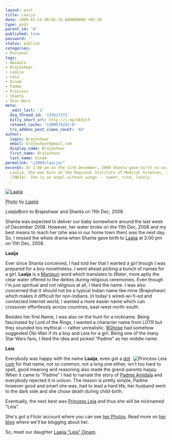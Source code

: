```yaml
---
layout: post
title: Laaija
date: 2009-01-14 00:01:15.000000000 +05:30
type: post
parent_id: '0'
published: true
password: ''
status: publish
categories:
- Personal
tags:
- Amidala
- Brajeshwar
- Laaija
- Leia
- Oinam
- Padme
- Princess
- Shanta
- Star Wars
meta:
  _edit_last: '1'
  dsq_thread_id: '135617272'
  bitly_short_url: http://j.mp/kEdjch
  retweet_cache: '1309574242:0'
  trx_addons_post_views_count: '62'
author:
  login: Brajeshwar
  email: brajeshwar@gmail.com
  display_name: Brajeshwar
  first_name: Brajeshwar
  last_name: Oinam
permalink: "/2009/laaija/"
excerpt: At 2:00 pm on the 11th December, 2008 Shanta gave birth to our daughter --
  Laaija. She was born at the Regional Institute of Medical Sciences, Imphal, Manipur
  (INDIA). She is an angel without wings -- sweet, cute, lovely.
---
```

<div class="figure"><a href="http://www.flickr.com/photos/laaija/"><img src="/static/2009/01/laaija.jpg" alt="Laaija" /></a>
<p class="credit"><abbr class="type" title="Photograph">Photo</abbr> by <cite><a href="http://www.flickr.com/photos/laaija/">Laaija</a></cite></p>
<p class="caption"><em class="title">Laaija</em>Born to Brajeshwar and Shanta on 11th Dec, 2008.</p>
</div>
<p><!--more--></p>
<p>Shanta was expected to deliver our baby somewhere around the last week of December 2008. However, her water broke on the 11th Dec, 2008 and my best means to reach her (she was in our home town then) was the next day. So, I missed the whole drama when Shanta gave birth to <a href="http://laaija.com/">Laaija</a> at 2:00 pm on 11th Dec, 2008.</p>
<p><strong>Laaija</strong></p>
<p>Ever since Shanta conceived, I had told her that I wanted a girl though I was prepared for a boy nonetheless. I went ahead picking a bunch of names for a girl. <strong>Laaija</strong> is a <a href="http://en.wikipedia.org/wiki/Manipuri">Manipuri</a> word which translates to <em>Water</em>, more aptly the clear water offered to the deities during religious ceremonies. Even though I'm just spiritual and not religious at all, I liked the name. I was also concerned that it should not be a typical Indian name like mine (Brajeshwar) which makes it difficult for non-Indians. In today's wired-wi-fi-ed and connected internet world, I wanted a more easier name which can crossover effortlessly across countries, east-west-north-south.</p>
<p>Besides her first Name, I was also on the hunt for a nickname. Being fascinated by Lord of the Rings, I wanted a character name from LOTR but they sounded too mythical -- rather unrealistic. <a href="http://freegeek.in/" title="BGhose">BGhose</a> had somehow suggested Obi-Wan if its a boy and Leia for a girl. Being one of the many Star Wars fans, I liked the idea and picked "Padme" as her middle name.</p>
<p><strong>Leia</strong></p>
<p><img src="/static/2009/01/leia-baby.jpg" alt="Princess Leia" style="float: right; border: 0 none;" />Everybody was happy with the name <strong>Laaija</strong>, even got a <a href="http://laaija.com/">dot com</a> for that name, not so common, not a long one either, isn't too hard to spell, good meaning and reasoning also made the grand-parents happy. When it came to "Padme" I had to narrate the story of <a href="http://en.wikipedia.org/wiki/Padm%C3%A9_Amidala">Padme Amidala</a> and everybody rejected it in unison. The reason is pretty simple, Padme however good and smart she was, had to lead a hard life, her husband went to the dark side and she chose death during child-birth.</p>
<p>Eventually, the next best was <a href="http://en.wikipedia.org/wiki/Princess_Leia">Princess Leia</a> and thus she will be nicknamed "Leia".</p>
<p>She's got a Flickr account where you can see <a href="http://www.flickr.com/photos/laaija/">her Photos</a>. Read more on <a href="http://leia.laaija.com/">her blog</a> where we'll be blogging about her.</p>
<p>So, meet our daughter <a href="http://laaija.com/">Laaija "Leia" Oinam</a>.</p>
